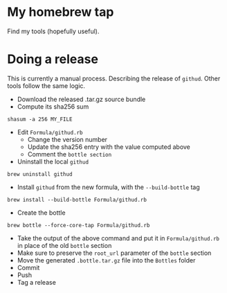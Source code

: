 # My homebrew tap

Find my tools (hopefully useful).

# Doing a release

This is currently a manual process.
Describing the release of `githud`. Other tools follow the same logic.

* Download the released .tar.gz source bundle
* Compute its sha256 sum
```
shasum -a 256 MY_FILE
```
* Edit `Formula/githud.rb`
  * Change the version number
  * Update the sha256 entry with the value computed above
  * Comment the `bottle section`
* Uninstall the local `githud`
```
brew uninstall githud
```
* Install `githud` from the new formula, with the `--build-bottle` tag
```
brew install --build-bottle Formula/githud.rb
```
* Create the bottle
```
brew bottle --force-core-tap Formula/githud.rb
```
* Take the output of the above command and put it in `Formula/githud.rb` in place of the old
  `bottle` section
* Make sure to preserve the `root_url` parameter of the `bottle` section
* Move the generated `.bottle.tar.gz` file into the `Bottles` folder
* Commit
* Push
* Tag a release
